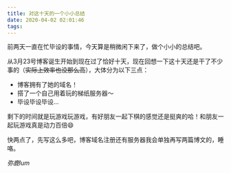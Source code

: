 ```yaml
---
title: 对这十天的一个小小总结
date: 2020-04-02 02:01:46
tags:
---
```


前两天一直在忙毕设的事情，今天算是稍微闲下来了，做个小小的总结吧。

从3月23号博客诞生开始到现在过了恰好十天，现在回想一下这十天还是干了不少事的（~~实际上效率也没那么高~~），大体分为以下三点：

* 博客拥有了她的域名！
* 搭了一个自己用着玩的梯纸服务器～
* 毕设毕设毕设…

剩下的时间就是玩游戏玩游戏，有好朋友一起下棋的感觉还是挺爽的哈！和朋友一起玩游戏真是动力百倍:smile:

快两点了，先写这么多吧，博客域名注册还有服务器我会单独再写两篇博文的，睡咯。


*弥鹿lum*